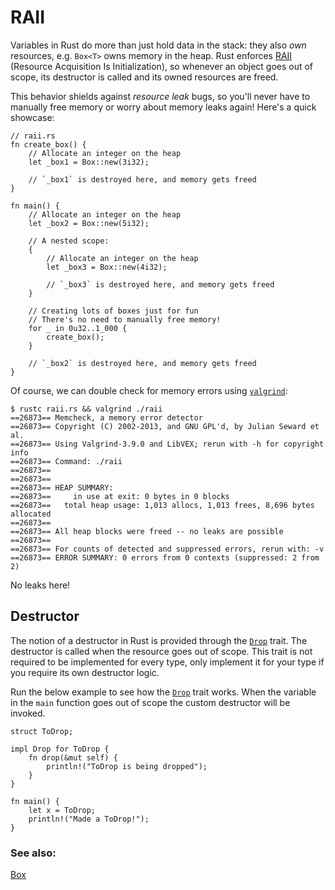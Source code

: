 # RAII

Variables in Rust do more than just hold data in the stack: they also *own*
resources, e.g. `Box<T>` owns memory in the heap. Rust enforces [RAII][raii]
(Resource Acquisition Is Initialization), so whenever an object goes out of
scope, its destructor is called and its owned resources are freed.

This behavior shields against *resource leak* bugs, so you'll never have to
manually free memory or worry about memory leaks again! Here's a quick showcase:

```rust,editable
// raii.rs
fn create_box() {
    // Allocate an integer on the heap
    let _box1 = Box::new(3i32);

    // `_box1` is destroyed here, and memory gets freed
}

fn main() {
    // Allocate an integer on the heap
    let _box2 = Box::new(5i32);

    // A nested scope:
    {
        // Allocate an integer on the heap
        let _box3 = Box::new(4i32);

        // `_box3` is destroyed here, and memory gets freed
    }

    // Creating lots of boxes just for fun
    // There's no need to manually free memory!
    for _ in 0u32..1_000 {
        create_box();
    }

    // `_box2` is destroyed here, and memory gets freed
}
```

Of course, we can double check for memory errors using [`valgrind`][valgrind]:

<!-- REUSE-IgnoreStart -->
<!-- Prevent REUSE from parsing the copyright statement in the sample code -->
```shell
$ rustc raii.rs && valgrind ./raii
==26873== Memcheck, a memory error detector
==26873== Copyright (C) 2002-2013, and GNU GPL'd, by Julian Seward et al.
==26873== Using Valgrind-3.9.0 and LibVEX; rerun with -h for copyright info
==26873== Command: ./raii
==26873==
==26873==
==26873== HEAP SUMMARY:
==26873==     in use at exit: 0 bytes in 0 blocks
==26873==   total heap usage: 1,013 allocs, 1,013 frees, 8,696 bytes allocated
==26873==
==26873== All heap blocks were freed -- no leaks are possible
==26873==
==26873== For counts of detected and suppressed errors, rerun with: -v
==26873== ERROR SUMMARY: 0 errors from 0 contexts (suppressed: 2 from 2)
```
<!-- REUSE-IgnoreEnd -->

No leaks here!

## Destructor

The notion of a destructor in Rust is provided through the [`Drop`] trait. The
destructor is called when the resource goes out of scope. This trait is not
required to be implemented for every type, only implement it for your type if
you require its own destructor logic.

Run the below example to see how the [`Drop`] trait works. When the variable in
the `main` function goes out of scope the custom destructor will be invoked.

```rust,editable
struct ToDrop;

impl Drop for ToDrop {
    fn drop(&mut self) {
        println!("ToDrop is being dropped");
    }
}

fn main() {
    let x = ToDrop;
    println!("Made a ToDrop!");
}
```

### See also:

[Box][box]

[raii]: https://en.wikipedia.org/wiki/Resource_Acquisition_Is_Initialization
[box]: ../std/box.md
[valgrind]: http://valgrind.org/info/
[`Drop`]: https://doc.rust-lang.org/std/ops/trait.Drop.html
